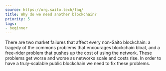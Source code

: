 ```yaml
---
source: https://org.saito.tech/faq/
title: Why do we need another blockchain?
priority: 5
tags:
- beginner
---
```


There are two market failures that affect every non-Saito blockchain: a tragedy of the commons problems that encourages blockchain bloat, and a free-rider problem that pushes up the cost of using the network. These problems get worse and worse as networks scale and costs rise. In order to have a truly-scalable public blockchain we need to fix these problems.

